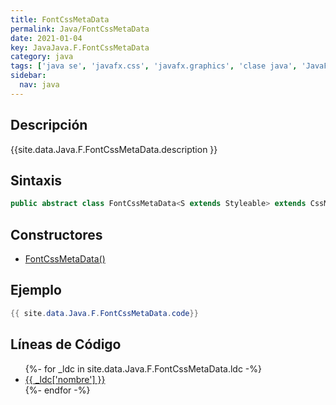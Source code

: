 ```yaml
---
title: FontCssMetaData
permalink: Java/FontCssMetaData
date: 2021-01-04
key: JavaJava.F.FontCssMetaData
category: java
tags: ['java se', 'javafx.css', 'javafx.graphics', 'clase java', 'JavaFX 8.0']
sidebar: 
  nav: java
---
```


## Descripción
{{site.data.Java.F.FontCssMetaData.description }}

## Sintaxis
~~~java
public abstract class FontCssMetaData<S extends Styleable> extends CssMetaData<S,Font>
~~~

## Constructores
* [FontCssMetaData()](/Java/FontCssMetaData/FontCssMetaData/)

## Ejemplo
~~~java
{{ site.data.Java.F.FontCssMetaData.code}}
~~~

## Líneas de Código
<ul>
{%- for _ldc in site.data.Java.F.FontCssMetaData.ldc -%}
   <li>
       <a href="{{_ldc['url'] }}">{{ _ldc['nombre'] }}</a>
   </li>
{%- endfor -%}
</ul>
